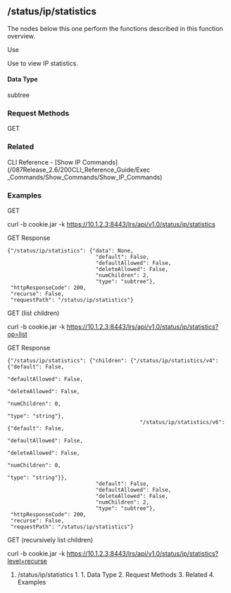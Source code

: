 ## /status/ip/statistics

The nodes below this one perform the functions described in this function
overview.

Use

Use to view IP statistics.

#### Data Type

subtree

### Request Methods

GET

### Related

CLI Reference - [Show IP Commands](/087Release_2.6/200CLI_Reference_Guide/Exec
_Commands/Show_Commands/Show_IP_Commands)

### Examples

GET

curl -b cookie.jar -k https://10.1.2.3:8443/lrs/api/v1.0/status/ip/statistics

GET Response

    
    {"/status/ip/statistics": {"data": None,
                                "default": False,
                                "defaultAllowed": False,
                                "deleteAllowed": False,
                                "numChildren": 2,
                                "type": "subtree"},
     "httpResponseCode": 200,
     "recurse": False,
     "requestPath": "/status/ip/statistics"}
    

GET (list children)

curl -b cookie.jar -k
https://10.1.2.3:8443/lrs/api/v1.0/status/ip/statistics?op=list

GET Response

    
    {"/status/ip/statistics": {"children": {"/status/ip/statistics/v4": {"default": False,
                                                                            "defaultAllowed": False,
                                                                            "deleteAllowed": False,
                                                                            "numChildren": 0,
                                                                            "type": "string"},
                                              "/status/ip/statistics/v6": {"default": False,
                                                                            "defaultAllowed": False,
                                                                            "deleteAllowed": False,
                                                                            "numChildren": 0,
                                                                            "type": "string"}},
                                "default": False,
                                "defaultAllowed": False,
                                "deleteAllowed": False,
                                "numChildren": 2,
                                "type": "subtree"},
     "httpResponseCode": 200,
     "recurse": False,
     "requestPath": "/status/ip/statistics"}
    

GET (recursively list children)

curl -b cookie.jar -k
https://10.1.2.3:8443/lrs/api/v1.0/status/ip/statistics?level=recurse

  1. /status/ip/statistics
    1.       1. Data Type
    2. Request Methods
    3. Related
    4. Examples

